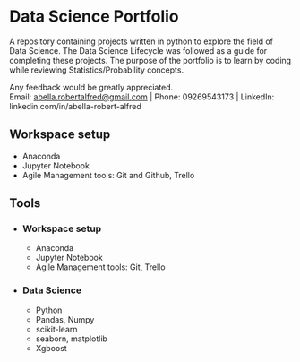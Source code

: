 # Data Science Portfolio
A repository containing projects written in python to explore the field of Data Science.
The Data Science Lifecycle was followed as a guide for completing these projects.
The purpose of the portfolio is to learn by coding while reviewing Statistics/Probability concepts.

Any feedback would be greatly appreciated. <br>
Email: abella.robertalfred@gmail.com | Phone: 09269543173 | LinkedIn: linkedin.com/in/abella-robert-alfred

## Workspace setup
- Anaconda
- Jupyter Notebook
- Agile Management tools: Git and Github, Trello

## Tools
- ### Workspace setup
  - Anaconda
  - Jupyter Notebook
  - Agile Management tools: Git, Trello
  
- ### Data Science
  - Python 
  - Pandas, Numpy
  - scikit-learn
  - seaborn, matplotlib
  - Xgboost
